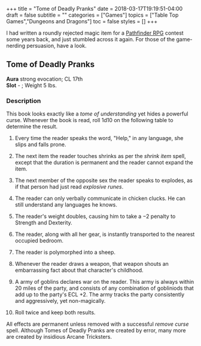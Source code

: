 +++
title = "Tome of Deadly Pranks"
date = 2018-03-17T19:19:51-04:00
draft = false
subtitle = ""
categories = ["Games"]
topics = ["Table Top Games","Dungeons and Dragons"]
toc = false
styles = []
+++

I had written a roundly rejected magic item for a [Pathfinder RPG](https://en.wikipedia.org/wiki/Pathfinder_Roleplaying_Game) contest some
years back, and just stumbled across it again. For those of the game-nerding
persuasion, have a look.

<!--more-->

## Tome of Deadly Pranks

**Aura** strong evocation; CL 17th  
**Slot** - ; Weight 5 lbs.

### Description

This book looks exactly like a *tome of understanding* yet
hides a powerful curse. Whenever the book is read, roll 1d10 on the
following table to determine the result.

1. Every time the reader speaks the word, "Help," in
any language, she slips and falls prone.

2. The next item the reader touches shrinks as per the
*shrink item* spell, except that the duration is permanent and
the reader cannot expand the item.

3. The next member of the opposite sex the reader speaks to
explodes, as if that person had just read *explosive runes*.

4. The reader can only verbally communicate in chicken clucks. He
can still understand any languages he knows.

5. The reader's weight doubles, causing him to take a −2 penalty
to Strength and Dexterity.

6. The reader, along with all her gear, is instantly transported
to the nearest occupied bedroom.

7. The reader is polymorphed into a sheep.

8. Whenever the reader draws a weapon, that weapon shouts an
embarrassing fact about that character's childhood.

9. A army of goblins declares war on the reader. This army is
always within 20 miles of the party, and consists of any combination of
gobliniods that add up to the party's ECL +2. The army tracks the party
consistently and aggressively, yet non-magically.

10. Roll twice and keep both results.

All effects are permanent unless removed with a successful *remove
curse* spell. Although Tomes of Deadly Pranks are created by error,
many more are created by insidious Arcane Tricksters.
